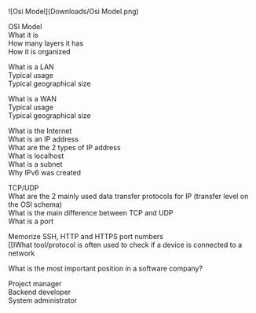 ![Osi Model](Downloads/Osi Model.png)

OSI Model <br>
What it is <br>
How many layers it has <br>
How it is organized <br>


What is a LAN <br>
Typical usage <br>
Typical geographical size <br>

What is a WAN <br>
Typical usage <br>
Typical geographical size <br>

What is the Internet <br>
What is an IP address <br>
What are the 2 types of IP address <br>
What is localhost <br>
What is a subnet <br>
Why IPv6 was created <br>

TCP/UDP <br>
What are the 2 mainly used data transfer protocols for IP (transfer level on the OSI schema) <br>
What is the main difference between TCP and UDP <br>
What is a port <br>

Memorize SSH, HTTP and HTTPS port numbers <br> 
[[IWhat tool/protocol is often used to check if a device is connected to a network <br>


What is the most important position in a software company? <br>

Project manager <br>
Backend developer <br>
System administrator <br>
